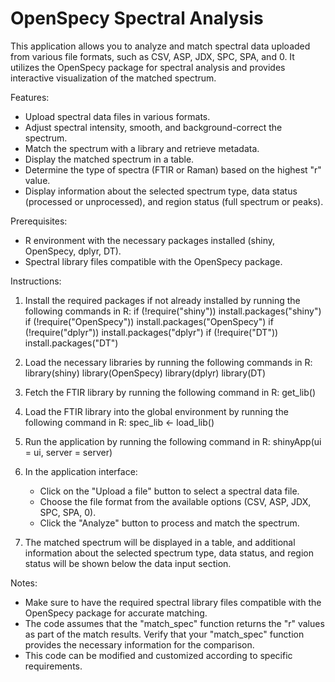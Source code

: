# OpenSpecy Spectral Analysis

This application allows you to analyze and match spectral data uploaded from various file formats, such as CSV, ASP, JDX, SPC, SPA, and 0. It utilizes the OpenSpecy package for spectral analysis and provides interactive visualization of the matched spectrum.

Features:
- Upload spectral data files in various formats.
- Adjust spectral intensity, smooth, and background-correct the spectrum.
- Match the spectrum with a library and retrieve metadata.
- Display the matched spectrum in a table.
- Determine the type of spectra (FTIR or Raman) based on the highest "r" value.
- Display information about the selected spectrum type, data status (processed or unprocessed), and region status (full spectrum or peaks).

Prerequisites:
- R environment with the necessary packages installed (shiny, OpenSpecy, dplyr, DT).
- Spectral library files compatible with the OpenSpecy package.

Instructions:
1. Install the required packages if not already installed by running the following commands in R:
   if (!require("shiny")) install.packages("shiny")
   if (!require("OpenSpecy")) install.packages("OpenSpecy")
   if (!require("dplyr")) install.packages("dplyr")
   if (!require("DT")) install.packages("DT")

2. Load the necessary libraries by running the following commands in R:
   library(shiny)
   library(OpenSpecy)
   library(dplyr)
   library(DT)

3. Fetch the FTIR library by running the following command in R:
   get_lib()

4. Load the FTIR library into the global environment by running the following command in R:
   spec_lib <- load_lib()

5. Run the application by running the following command in R:
   shinyApp(ui = ui, server = server)

6. In the application interface:
   - Click on the "Upload a file" button to select a spectral data file.
   - Choose the file format from the available options (CSV, ASP, JDX, SPC, SPA, 0).
   - Click the "Analyze" button to process and match the spectrum.

7. The matched spectrum will be displayed in a table, and additional information about the selected spectrum type, data status, and region status will be shown below the data input section.

Notes:
- Make sure to have the required spectral library files compatible with the OpenSpecy package for accurate matching.
- The code assumes that the "match_spec" function returns the "r" values as part of the match results. Verify that your "match_spec" function provides the necessary information for the comparison.
- This code can be modified and customized according to specific requirements.

